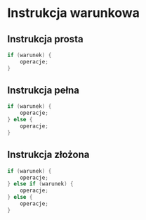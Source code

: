 # Instrukcja warunkowa

## Instrukcja prosta

```cpp
if (warunek) {
    operacje;
}
```

## Instrukcja pełna

```cpp
if (warunek) {
    operacje;
} else {
    operacje;
}
```

## Instrukcja złożona

```cpp
if (warunek) {
    operacje;
} else if (warunek) {
    operacje;
} else {
    operacje;
}
```
